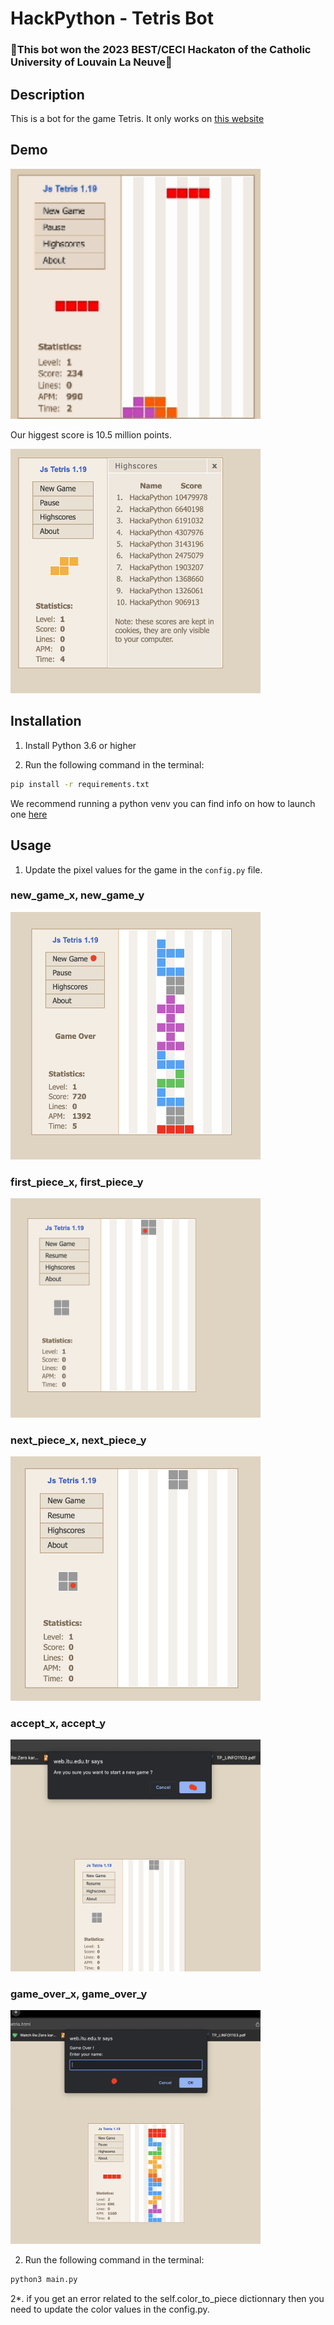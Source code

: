 # HackPython - Tetris Bot

### 👑This bot won the 2023 BEST/CECI Hackaton of the Catholic University of Louvain La Neuve👑

## Description

This is a bot for the game Tetris.
It only works on [this website](https://web.itu.edu.tr/~msilgu/tetris/tetris.html)

## Demo

<img width="400" alt="Screenshot 2023-11-15 at 19 12 32" src="screenshots/game.gif">

Our higgest score is 10.5 million points.

<img width="400" alt="Screenshot 2023-11-15 at 19 12 32" src="screenshots/records.png">

## Installation

1. Install Python 3.6 or higher

2. Run the following command in the terminal:

```bash
pip install -r requirements.txt
```
We recommend running a python venv you can find info on how to launch one [here](https://docs.python.org/3/library/venv.html)

## Usage

1. Update the pixel values for the game in the `config.py` file.
### new_game_x, new_game_y
<img width="400" alt="newgame png" src="screenshots/newgame.png">

### first_piece_x, first_piece_y
<img width="400" alt="current piece png" src="screenshots/currentpiece.png">

### next_piece_x, next_piece_y
<img width="400" alt="next piece png" src="screenshots/nextpiece.png">

### accept_x, accept_y
<img width="400" alt="confirn png" src="screenshots/ok.png">

### game_over_x, game_over_y 
<img width="400" alt="game over png" src="screenshots/gameover.png">

2. Run the following command in the terminal:

```bash
python3 main.py
```

2*. if you get an error related to the self.color_to_piece dictionnary then you need to update the color values in the config.py.

